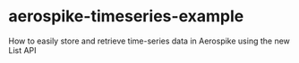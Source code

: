 # aerospike-timeseries-example
How to easily store and retrieve time-series data in Aerospike using the new List API 
